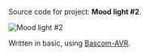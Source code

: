 Source code for project: **Mood light #2**.

![Mood light #2](https://uctrl.io/images/medium/564)

Written in basic, using [Bascom-AVR](http://www.mcselec.com/).
